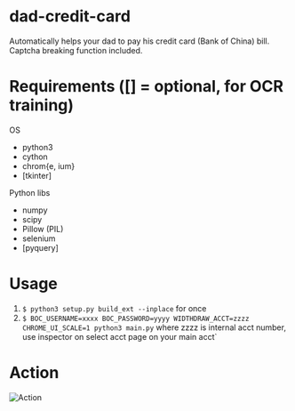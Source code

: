 # dad-credit-card
Automatically helps your dad to pay his credit card (Bank of China) bill. Captcha breaking function included.

# Requirements ([] = optional, for OCR training) 
OS
- python3
- cython
- chrom{e, ium}
- [tkinter]

Python libs
- numpy
- scipy
- Pillow (PIL)
- selenium
- [pyquery]

# Usage
1. `$ python3 setup.py build_ext --inplace` for once
2. `$ BOC_USERNAME=xxxx BOC_PASSWORD=yyyy WIDTHDRAW_ACCT=zzzz CHROME_UI_SCALE=1 python3 main.py`
where zzzz is internal acct number, use inspector on select acct page on your main acct`

# Action
![Action](https://drop.wtako.net/file/42772aaa0b6b65fc5a191810645cc3e886ec9cda.gif "Action")
